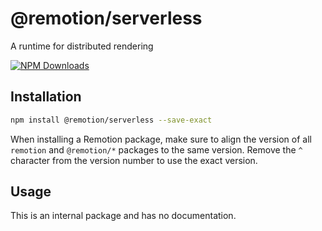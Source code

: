 # @remotion/serverless
 
A runtime for distributed rendering
 
[![NPM Downloads](https://img.shields.io/npm/dm/@remotion/serverless.svg?style=flat&color=black&label=Downloads)](https://npmcharts.com/compare/@remotion/serverless?minimal=true)
 
## Installation
 
```bash
npm install @remotion/serverless --save-exact
```
 
When installing a Remotion package, make sure to align the version of all `remotion` and `@remotion/*` packages to the same version.
Remove the `^` character from the version number to use the exact version.
 
## Usage
 
This is an internal package and has no documentation.
